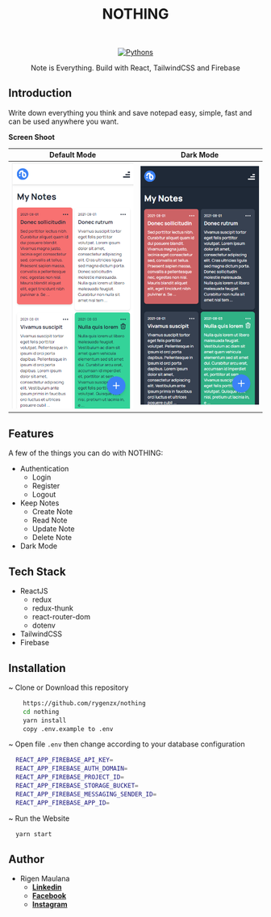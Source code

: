 <h1 align="center"> NOTHING </h1> <br>
<p align="center">
  <a href="https://snake-legend.netlify.app/">
    <img alt="Pythons" title="Pythons" src="https://raw.githubusercontent.com/rygenzx/nothing/fd86698707dc078ffb259a091cc932cf57304c74/src/assets/img/logo-nothing.svg" width="120">
  </a>
</p>

<p align="center">
 Note is Everything. Build with React, TailwindCSS and Firebase
</p>

## Introduction

Write down everything you think and save notepad easy, simple, fast and can be used anywhere you want.

**Screen Shoot**

| Default Mode                                            | Dark Mode                                              |
| ------------------------------------------------------- | ------------------------------------------------------ |
| ![](src/assets/img/screenshoot-light-mode.png?raw=true) | ![](src/assets/img/screenshoot-dark-mode.png?raw=true) |

## Features

A few of the things you can do with NOTHING:

- Authentication
  - Login
  - Register
  - Logout
- Keep Notes
  - Create Note
  - Read Note
  - Update Note
  - Delete Note
- Dark Mode

## Tech Stack

- ReactJS
  - redux
  - redux-thunk
  - react-router-dom
  - dotenv
- TailwindCSS
- Firebase

## Installation

~ Clone or Download this repository

```bash
    https://github.com/rygenzx/nothing
    cd nothing
    yarn install
    copy .env.example to .env
```

~ Open file `.env` then change according to your database configuration

```bash
  REACT_APP_FIREBASE_API_KEY=
  REACT_APP_FIREBASE_AUTH_DOMAIN=
  REACT_APP_FIREBASE_PROJECT_ID=
  REACT_APP_FIREBASE_STORAGE_BUCKET=
  REACT_APP_FIREBASE_MESSAGING_SENDER_ID=
  REACT_APP_FIREBASE_APP_ID=
```

~ Run the Website

```bash
  yarn start
```

## Author

- Rigen Maulana
  - <a href="https://www.linkedin.com/in/rygenzx/">**Linkedin**</a>
  - <a href="https://www.facebook.com/rygenzx/">**Facebook**</a>
  - <a href="https://www.instagram.com/rygen_zx/">**Instagram**</a>
